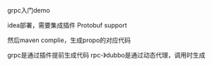 grpc入门demo

idea部署，需要集成插件 Protobuf support

然后maven  complie，生成propo的对应代码

grpc是通过插件提前生成代码
rpc-》dubbo是通过动态代理，调用时生成

